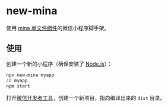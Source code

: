 # new-mina

使用 [mina 单文件组件](https://tina.js.org/#/guide/single-file-component)的微信小程序脚手架。

## 使用

创建一个新的小程序（确保安装了 [Node.js](https://nodejs.org)）：

```sh
npx new-mina myapp
cd myapp
npm start
```

打开[微信开发者工具](https://mp.weixin.qq.com/debug/wxadoc/dev/devtools/download.html)，创建一个新项目，指向编译出来的 `dist` 目录。
